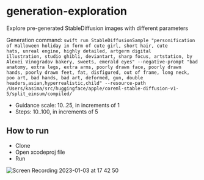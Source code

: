 # generation-exploration

Explore pre-generated StableDiffusion images with different parameters

Generation command:
`swift run StableDiffusionSample "personification of Halloween holiday in form of cute girl, short hair, cute hats, unreal engine, highly detailed, artgerm digital illustration, studio ghibli, deviantart, sharp focus, artstation, by Alexei Vinogradov bakery, sweets, emerald eyes" --negative-prompt "bad anatomy, extra legs, extra arms, poorly drawn face, poorly drawn hands, poorly drawn feet, fat, disfigured, out of frame, long neck, poo art, bad hands, bad art, deformed, gun, double headers,asian,hyperrealistic,child" --resource-path /Users/kasima/src/huggingface/apple/coreml-stable-diffusion-v1-5/split_einsum/compiled/`

- Guidance scale: 10..25, in increments of 1
- Steps: 10..100, in increments of 5

## How to run
- Clone
- Open xcodeproj file
- Run


![Screen Recording 2023-01-03 at 17 42 50](https://user-images.githubusercontent.com/146363/210347143-5d1ba32f-2fc7-4e7f-9fd0-387b1174c471.gif)
